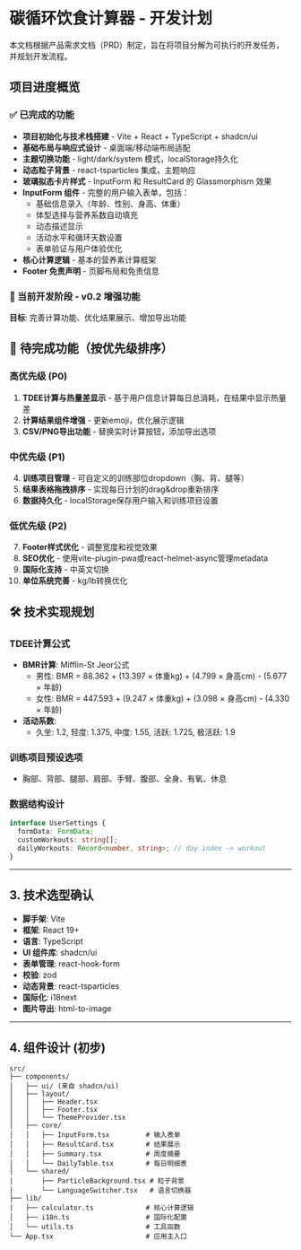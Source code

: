 # 碳循环饮食计算器 - 开发计划

本文档根据产品需求文档（PRD）制定，旨在将项目分解为可执行的开发任务，并规划开发流程。

## 项目进度概览

### ✅ 已完成的功能
- **项目初始化与技术栈搭建** - Vite + React + TypeScript + shadcn/ui
- **基础布局与响应式设计** - 桌面端/移动端布局适配
- **主题切换功能** - light/dark/system 模式，localStorage持久化
- **动态粒子背景** - react-tsparticles 集成，主题响应
- **玻璃拟态卡片样式** - InputForm 和 ResultCard 的 Glassmorphism 效果
- **InputForm 组件** - 完整的用户输入表单，包括：
  - 基础信息录入（年龄、性别、身高、体重）
  - 体型选择与营养系数自动填充
  - 动态描述显示
  - 活动水平和循环天数设置
  - 表单验证与用户体验优化
- **核心计算逻辑** - 基本的营养素计算框架
- **Footer 免责声明** - 页脚布局和免责信息

### 🚧 当前开发阶段 - v0.2 增强功能

**目标**: 完善计算功能、优化结果展示、增加导出功能

## 🎯 待完成功能（按优先级排序）

### 高优先级 (P0)
1. **TDEE计算与热量差显示** - 基于用户信息计算每日总消耗，在结果中显示热量差
2. **计算结果组件增强** - 更新emoji，优化展示逻辑
3. **CSV/PNG导出功能** - 替换实时计算按钮，添加导出选项

### 中优先级 (P1)  
4. **训练项目管理** - 可自定义的训练部位dropdown（胸、背、腿等）
5. **结果表格拖拽排序** - 实现每日计划的drag&drop重新排序
6. **数据持久化** - localStorage保存用户输入和训练项目设置

### 低优先级 (P2)
7. **Footer样式优化** - 调整宽度和视觉效果
8. **SEO优化** - 使用vite-plugin-pwa或react-helmet-async管理metadata
9. **国际化支持** - 中英文切换
10. **单位系统完善** - kg/lb转换优化

## 🛠 技术实现规划

### TDEE计算公式
- **BMR计算**: Mifflin-St Jeor公式
  - 男性: BMR = 88.362 + (13.397 × 体重kg) + (4.799 × 身高cm) - (5.677 × 年龄)
  - 女性: BMR = 447.593 + (9.247 × 体重kg) + (3.098 × 身高cm) - (4.330 × 年龄)
- **活动系数**: 
  - 久坐: 1.2, 轻度: 1.375, 中度: 1.55, 活跃: 1.725, 极活跃: 1.9

### 训练项目预设选项
- 胸部、背部、腿部、肩部、手臂、腹部、全身、有氧、休息

### 数据结构设计
```typescript
interface UserSettings {
  formData: FormData;
  customWorkouts: string[];
  dailyWorkouts: Record<number, string>; // day index -> workout
}
```

---

## 3. 技术选型确认

- **脚手架**: Vite
- **框架**: React 19+
- **语言**: TypeScript
- **UI 组件库**: shadcn/ui
- **表单管理**: react-hook-form
- **校验**: zod
- **动态背景**: react-tsparticles
- **国际化**: i18next
- **图片导出**: html-to-image

---

## 4. 组件设计 (初步)

```
src/
├── components/
│   ├── ui/ (来自 shadcn/ui)
│   ├── layout/
│   │   ├── Header.tsx
│   │   ├── Footer.tsx
│   │   └── ThemeProvider.tsx
│   ├── core/
│   │   ├── InputForm.tsx         # 输入表单
│   │   ├── ResultCard.tsx        # 结果展示
│   │   ├── Summary.tsx           # 周度摘要
│   │   └── DailyTable.tsx        # 每日明细表
│   └── shared/
│       ├── ParticleBackground.tsx # 粒子背景
│       └── LanguageSwitcher.tsx   # 语言切换器
├── lib/
│   ├── calculator.ts             # 核心计算逻辑
│   ├── i18n.ts                   # 国际化配置
│   └── utils.ts                  # 工具函数
└── App.tsx                       # 应用主入口
```
